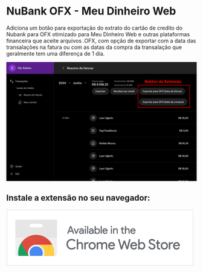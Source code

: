 # NuBank OFX - Meu Dinheiro Web
Adiciona um botão para exportação do extrato do cartão de credito do Nubank para OFX otimizado para Meu Dinheiro Web e outras plataformas financeira que aceite arquivos .OFX, com opção de exportar com a data das transalações na fatura ou com as datas da compra da transalação que geralmente tem uma diferença de 1 dia.

![Demonstração](assets/img/printDemonstracao.png)


## Instale a extensão no seu navegador:
[![Botão para instalar no Chorme](assets/img/chorme.png)](https://chromewebstore.google.com/detail/ccaelbgnidpokbjopmckbbmggkokbfjc?hl=pt-BR)
